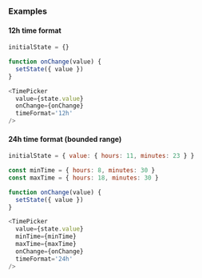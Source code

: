 ### Examples

#### 12h time format

```js
initialState = {}

function onChange(value) {
  setState({ value })
}

<TimePicker
  value={state.value}
  onChange={onChange}
  timeFormat='12h'
/>
```

#### 24h time format (bounded range)

```js
initialState = { value: { hours: 11, minutes: 23 } }

const minTime = { hours: 8, minutes: 30 }
const maxTime = { hours: 18, minutes: 30 }

function onChange(value) {
  setState({ value })
}

<TimePicker
  value={state.value}
  minTime={minTime}
  maxTime={maxTime}
  onChange={onChange}
  timeFormat='24h'
/>
```
